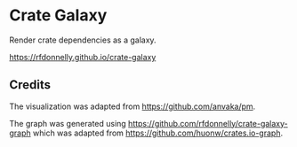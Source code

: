 # Crate Galaxy

Render crate dependencies as a galaxy.

https://rfdonnelly.github.io/crate-galaxy

## Credits

The visualization was adapted from https://github.com/anvaka/pm.

The graph was generated using https://github.com/rfdonnelly/crate-galaxy-graph
which was adapted from https://github.com/huonw/crates.io-graph.
